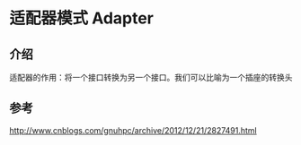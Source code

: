 # 适配器模式 Adapter

## 介绍
适配器的作用：将一个接口转换为另一个接口。我们可以比喻为一个插座的转换头

## 参考
http://www.cnblogs.com/gnuhpc/archive/2012/12/21/2827491.html